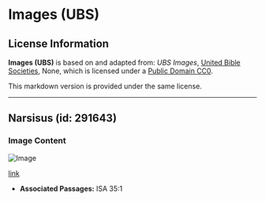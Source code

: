 # Images (UBS)

## License Information

**Images (UBS)** is based on and adapted from: _UBS Images_, [United Bible Societies](https://unitedbiblesocieties.org/), None, which is licensed under a [Public Domain CC0](https://creativecommons.org/public-domain/cc0/).

This markdown version is provided under the same license.



--------------------------------

## Narsisus (id: 291643)

### Image Content

![Image](https://cdn.aquifer.bible/aquifer-content/resources/Media/WEB-0668_narcissus.jpg)

[link](https://cdn.aquifer.bible/aquifer-content/resources/Media/WEB-0668_narcissus.jpg)

* **Associated Passages:** ISA 35:1

